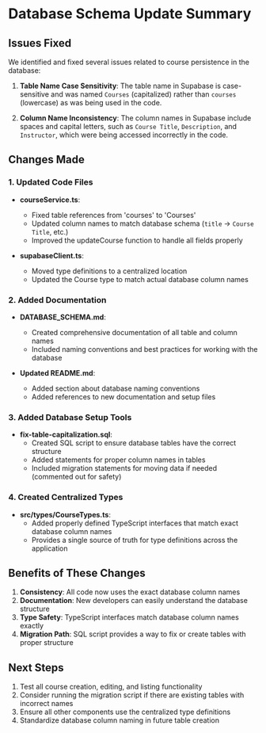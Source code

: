 # Database Schema Update Summary

## Issues Fixed

We identified and fixed several issues related to course persistence in the database:

1. **Table Name Case Sensitivity**: The table name in Supabase is case-sensitive and was named `Courses` (capitalized) rather than `courses` (lowercase) as was being used in the code.

2. **Column Name Inconsistency**: The column names in Supabase include spaces and capital letters, such as `Course Title`, `Description`, and `Instructor`, which were being accessed incorrectly in the code.

## Changes Made

### 1. Updated Code Files

- **courseService.ts**: 
  - Fixed table references from 'courses' to 'Courses'
  - Updated column names to match database schema (`title` → `Course Title`, etc.)
  - Improved the updateCourse function to handle all fields properly

- **supabaseClient.ts**:
  - Moved type definitions to a centralized location
  - Updated the Course type to match actual database column names

### 2. Added Documentation

- **DATABASE_SCHEMA.md**: 
  - Created comprehensive documentation of all table and column names
  - Included naming conventions and best practices for working with the database

- **Updated README.md**:
  - Added section about database naming conventions
  - Added references to new documentation and setup files

### 3. Added Database Setup Tools

- **fix-table-capitalization.sql**: 
  - Created SQL script to ensure database tables have the correct structure
  - Added statements for proper column names in tables
  - Included migration statements for moving data if needed (commented out for safety)

### 4. Created Centralized Types

- **src/types/CourseTypes.ts**:
  - Added properly defined TypeScript interfaces that match exact database column names
  - Provides a single source of truth for type definitions across the application

## Benefits of These Changes

1. **Consistency**: All code now uses the exact database column names
2. **Documentation**: New developers can easily understand the database structure
3. **Type Safety**: TypeScript interfaces match database column names exactly
4. **Migration Path**: SQL script provides a way to fix or create tables with proper structure

## Next Steps

1. Test all course creation, editing, and listing functionality
2. Consider running the migration script if there are existing tables with incorrect names
3. Ensure all other components use the centralized type definitions
4. Standardize database column naming in future table creation
